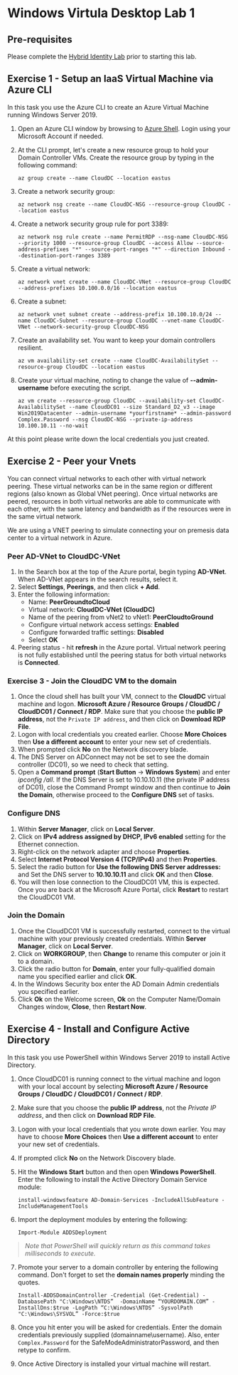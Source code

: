 # Windows Virtula Desktop Lab 1

## Pre-requisites

Please complete the [Hybrid Identity Lab](wvdhomework.md) prior to starting this lab.

## Exercise 1 - Setup an IaaS Virtual Machine via Azure CLI

In this task you use the Azure CLI to create an Azure Virtual Machine running Windows Server 2019.

1. Open an Azure CLI window by browsing to [Azure Shell](https://shell.azure.com). Login using your Microsoft Account if needed.
2. At the CLI prompt, let's create a new resource group to hold your Domain Controller VMs. Create the resource group by typing in the following command:

    `az group create --name CloudDC --location eastus`

3. Create a network security group:

    `az network nsg create --name CloudDC-NSG --resource-group CloudDC --location eastus`

4. Create a network security group rule for port 3389:

    `az network nsg rule create --name PermitRDP --nsg-name CloudDC-NSG --priority 1000 --resource-group CloudDC --access Allow --source-address-prefixes "*" --source-port-ranges "*" --direction Inbound --destination-port-ranges 3389`

5. Create a virtual network:

    `az network vnet create --name CloudDC-VNet --resource-group CloudDC --address-prefixes 10.100.0.0/16 --location eastus`

6. Create a subnet:

    `az network vnet subnet create --address-prefix 10.100.10.0/24 --name CloudDC-Subnet --resource-group CloudDC --vnet-name CloudDC-VNet --network-security-group CloudDC-NSG`

7. Create an availability set.  You want to keep your domain controllers resilient.

    `az vm availability-set create --name CloudDC-AvailabilitySet --resource-group CloudDC --location eastus`

8. Create your virtual machine, noting to change the value of **--admin-username** before executing the script.

    `az vm create --resource-group CloudDC --availability-set CloudDC-AvailabilitySet --name CloudDC01 --size Standard_D2_v3 --image Win2019Datacenter --admin-username *yourfirstname* --admin-password Complex.Password --nsg CloudDC-NSG --private-ip-address 10.100.10.11 --no-wait`

At this point please write down the local credentials you just created.

## Exercise 2 - Peer your Vnets

You can connect virtual networks to each other with virtual network peering. These virtual networks can be in the same region or different regions (also known as Global VNet peering). Once virtual networks are peered, resources in both virtual networks are able to communicate with each other, with the same latency and bandwidth as if the resources were in the same virtual network.

We are using a VNET peering to simulate connecting your on premesis data center to a virtual network in Azure.

### Peer AD-VNet to CloudDC-VNet

1. In the Search box at the top of the Azure portal, begin typing **AD-VNet**. When AD-VNet appears in the search results, select it.
2. Select **Settings**, **Peerings**, and then click **+ Add**.
3. Enter the following information:
    * Name: **PeerGroundtoCloud**
    * Virtual network: **CloudDC-VNet (CloudDC)**
    * Name of the peering from vNet2 to vNet1: **PeerCloudtoGround**  
    * Configure virtual network access settings: **Enabled**
    * Configure forwarded traffic settings: **Disabled**
    * Select **OK**
4. Peering status - hit **refresh** in the Azure portal.  Virtual network peering is not fully established until the peering status for both virtual networks is **Connected**.

### Exercise 3 - Join the CloudDC VM to the domain

1. Once the cloud shell has built your VM, connect to the **CloudDC** virtual machine and logon. **Microsoft Azure / Resource Groups / CloudDC / CloudDC01 / Connect / RDP**.  Make sure that you choose the **public IP address**, not the `Private IP address`, and then click on **Download RDP File**.
2. Logon with local credentials you created earlier.  Choose **More Choices** then **Use a different account** to enter your new set of credentials.
3. When prompted click **No** on the Network discovery blade.
4. The DNS Server on ADConnect may not be set to see the domain controller (DC01), so we need to check that setting.  
5. Open a **Command prompt** (**Start Button** -> **Windows System**) and enter *ipconfig /all*.  If the DNS Server is set to 10.10.10.11 (the private IP address of DC01), close the Command Prompt window and then continue to **Join the Domain**, otherwise proceed to the **Configure DNS** set of tasks.

### Configure DNS

1. Within **Server Manager**, click on **Local Server**.
2. Click on **IPv4 address assigned by DHCP, IPv6 enabled** setting for the Ethernet connection.
3. Right-click on the network adapter and choose **Properties**.
4. Select **Internet Protocol Version 4 (TCP/IPv4)** and then **Properties**.
5. Select the radio button for **Use the following DNS Server addresses:** and Set the DNS server to **10.10.10.11** and click **OK** and then **Close**.
6. You will then lose connection to the CloudDC01 VM, this is expected. Once you are back at the Microsoft Azure Portal, click **Restart** to restart the CloudDC01 VM.

### Join the Domain

1. Once the CloudDC01 VM is successfully restarted, connect to the virtual machine with your previously created credentials.  Within **Server Manager**, click on **Local Server**.
2. Click on **WORKGROUP**, then **Change** to rename this computer or join it to a domain.
3. Click the radio button for **Domain**, enter your fully-qualified domain name you specified earlier and click **OK**.
4. In the Windows Security box enter the AD Domain Admin credentials you specified earlier.
5. Click **Ok** on the Welcome screen, **Ok** on the Computer Name/Domain Changes window, **Close**, then **Restart Now**.

## Exercise 4 - Install and Configure Active Directory

In this task you use PowerShell within Windows Server 2019 to install Active Directory.

1. Once CloudDC01 is running connect to the virtual machine and logon with your local account by selecting **Microsoft Azure / Resource Groups / CloudDC / CloudDC01 / Connect / RDP**.  
2. Make sure that you choose the **public IP address**, not the *Private IP address*, and then click on **Download RDP File**.
3. Logon with your local credentials that you wrote down earlier.  You may have to choose **More Choices** then **Use a different account** to enter your new set of credentials.
4. If prompted click **No** on the Network Discovery blade.
5. Hit the **Windows Start** button and then open **Windows PowerShell**. Enter the following to install the Active Directory Domain Service module:

    `install-windowsfeature AD-Domain-Services -IncludeAllSubFeature -IncludeManagementTools`
6. Import the deployment modules by entering the following:

    `Import-Module ADDSDeployment`

> *Note that PowerShell will quickly return as this command takes milliseconds to execute.*

7. Promote your server to a domain controller by entering the following command.  Don't forget to set the **domain names properly** minding the quotes.

    `Install-ADDSDomainController -Credential (Get-Credential) -DatabasePath "C:\Windows\NTDS”  -DomainName “YOURDOMAIN.COM” -InstallDns:$true
-LogPath “C:\Windows\NTDS” -SysvolPath "C:\Windows\SYSVOL” -Force:$true`

8. Once you hit enter you will be asked for credentials.  Enter the domain credentials previously supplied (domainname\username).  Also, enter `Complex.Password` for the SafeModeAdministratorPassword, and then retype to confirm.

9. Once Active Directory is installed your virtual machine will restart.